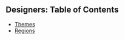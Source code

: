 Designers: Table of Contents
----------------------------

- [Themes][themes]
- [Regions][regions]

[themes]: 01_Themes.md
[regions]: 01_Themes.md#regions